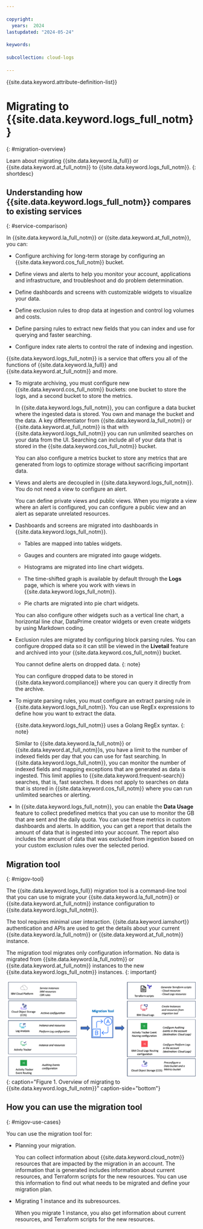 ```yaml
---

copyright:
  years:  2024
lastupdated: "2024-05-24"

keywords:

subcollection: cloud-logs

---
```


{{site.data.keyword.attribute-definition-list}}



# Migrating to {{site.data.keyword.logs_full_notm}}
{: #migration-overview}

Learn about migrating {{site.data.keyword.la_full}} or {{site.data.keyword.at_full_notm}} to {{site.data.keyword.logs_full_notm}}.
{: shortdesc}

## Understanding how {{site.data.keyword.logs_full_notm}} compares to existing services
{: #service-comparison}

In {{site.data.keyword.la_full_notm}} or {{site.data.keyword.at_full_notm}}, you can:

* Configure archiving for long-term storage by configuring an {{site.data.keyword.cos_full_notm}} bucket.

* Define views and alerts to help you monitor your account, applications and infrastructure, and troubleshoot and do problem determination.

* Define dashboards and screens with customizable widgets to visualize your data.

* Define exclusion rules to drop data at ingestion and control log volumes and costs.

* Define parsing rules to extract new fields that you can index and use for querying and faster searching.

* Configure index rate alerts to control the rate of indexing and ingestion.

{{site.data.keyword.logs_full_notm}} is a service that offers you all of the functions of {{site.data.keyword.la_full}} and {{site.data.keyword.at_full_notm}} and more.

* To migrate archiving, you must configure new {{site.data.keyword.cos_full_notm}} buckets: one bucket to store the logs, and a second bucket to store the metrics.

   In {{site.data.keyword.logs_full_notm}}, you can configure a data bucket where the ingested data is stored. You own and manage the bucket and the data. A key differentiator from {{site.data.keyword.la_full_notm}} or {{site.data.keyword.at_full_notm}} is that with {{site.data.keyword.logs_full_notm}} you can run unlimited searches on your data from the UI. Searching can include all of your data that is stored in the {{site.data.keyword.cos_full_notm}} bucket. 
   
   You can also configure a metrics bucket to store any metrics that are generated from logs to optimize storage without sacrificing important data.

* Views and alerts are decoupled in {{site.data.keyword.logs_full_notm}}. You do not need a view to configure an alert. 

   You can define private views and public views. When you migrate a view where an alert is configured, you can configure a public view and an alert as separate unrelated resources.

* Dashboards and screens are migrated into dashboards in {{site.data.keyword.logs_full_notm}}.

   * Tables are mapped into tables widgets.

   * Gauges and counters are migrated into gauge widgets.

   * Histograms are migrated into line chart widgets.

   * The time-shifted graph is available by default through the **Logs** page, which is where you work with views in {{site.data.keyword.logs_full_notm}}.

   * Pie charts are migrated into pie chart widgets.
    
   You can also configure other widgets such as a vertical line chart, a horizontal line char, DataPrime creator widgets or even create widgets by using Markdown coding.

* Exclusion rules are migrated by configuring block parsing rules. You can configure dropped data so it can still be viewed in the **Livetail** feature and archived into your {{site.data.keyword.cos_full_notm}} bucket.

   You cannot define alerts on dropped data.
   {: note}
   
   You can configure dropped data to be stored in {{site.data.keyword.compliance}} where you can query it directly from the archive.

* To migrate parsing rules, you must configure an extract parsing rule in {{site.data.keyword.logs_full_notm}}. You can use RegEx expressions to define how you want to extract the data. 

   {{site.data.keyword.logs_full_notm}} uses a Golang RegEx syntax.
   {: note}

   Similar to {{site.data.keyword.la_full_notm}} or {{site.data.keyword.at_full_notm}}s, you have a limit to the number of indexed fields per day that you can use for fast searching. In {{site.data.keyword.logs_full_notm}}, you can monitor the number of indexed fields and mapping exceptions that are generated as data is ingested. This limit applies to {{site.data.keyword.frequent-search}} searches, that is, fast searches. It does not apply to searches on data that is stored in {{site.data.keyword.cos_full_notm}} where you can run unlimited searches or alerting.

* In {{site.data.keyword.logs_full_notm}}, you can enable the **Data Usage** feature to collect predefined metrics that you can use to monitor the GB that are sent and the daily quota. You can use these metrics in custom dashboards and alerts. In addition, you can get a report that details the amount of data that is ingested into your account. The report also includes the amount of data that was excluded from ingestion based on your custom exclusion rules over the selected period.


## Migration tool
{: #migov-tool}

The {{site.data.keyword.logs_full}} migration tool is a command-line tool that you can use to migrate your {{site.data.keyword.la_full_notm}} or {{site.data.keyword.at_full_notm}} instance configuration to {{site.data.keyword.logs_full_notm}}.

The tool requires minimal user interaction. {{site.data.keyword.iamshort}} authentication and APIs are used to get the details about your current {{site.data.keyword.la_full_notm}} or {{site.data.keyword.at_full_notm}} instance.

The migration tool migrates only configuration information. No data is migrated from {{site.data.keyword.la_full_notm}} or {{site.data.keyword.at_full_notm}} instances to the new {{site.data.keyword.logs_full_notm}} instances.
{: important}

![Overview of migrating to {{site.data.keyword.logs_full_notm}}](/images/migration-tool.png "Overview of migrating to {{site.data.keyword.logs_full_notm}}"){: caption="Figure 1. Overview of migrating to {{site.data.keyword.logs_full_notm}}" caption-side="bottom"}


## How you can use the migration tool
{: #migov-use-cases}

You can use the migration tool for:

- Planning your migration.

    You can collect information about {{site.data.keyword.cloud_notm}} resources that are impacted by the migration in an account. The information that is generated includes information about current resources, and Terraform scripts for the new resources. You can use this information to find out what needs to be migrated and define your migration plan.

- Migrating 1 instance and its subresources.

    When you migrate 1 instance, you also get information about current resources, and Terraform scripts for the new resources.

